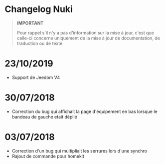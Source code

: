 # Changelog Nuki

>**IMPORTANT**
>
>Pour rappel s'il n'y a pas d'information sur la mise à jour, c'est que celle-ci concerne uniquement de la mise à jour de documentation, de traduction ou de texte

# 23/10/2019

- Support de Jeedom V4

# 30/07/2018

- Correction du bug qui affichait la page d'équipement en bas lorsque le bandeau de gauche etait déplié

# 03/07/2018

- Correction d'un bug qui multipliait les serrures lors d'une synchro
- Rajout de commande pour homekit
